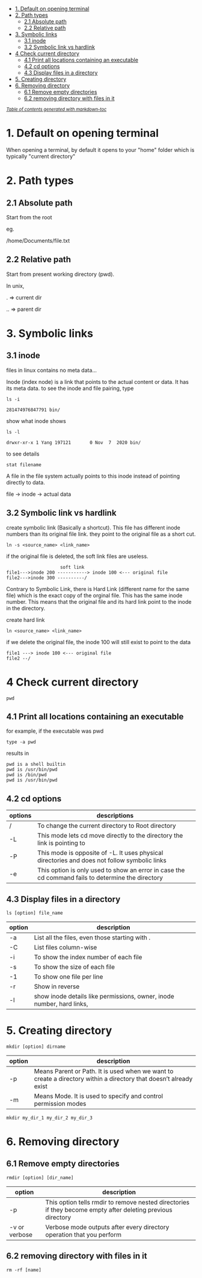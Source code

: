 - [1. Default on opening terminal](#1-default-on-opening-terminal)
- [2. Path types](#2-path-types)
  - [2.1 Absolute path](#21-absolute-path)
  - [2.2 Relative path](#22-relative-path)
- [3. Symbolic links](#3-symbolic-links)
  - [3.1 inode](#31-inode)
  - [3.2 Symbolic link vs hardlink](#32-symbolic-link-vs-hardlink)
- [4 Check current directory](#4-check-current-directory)
  - [4.1 Print all locations containing an executable](#41-print-all-locations-containing-an-executable)
  - [4.2 cd options](#42-cd-options)
  - [4.3 Display files in a directory](#43-display-files-in-a-directory)
- [5. Creating directory](#5-creating-directory)
- [6. Removing directory](#6-removing-directory)
  - [6.1 Remove empty directories](#61-remove-empty-directories)
  - [6.2 removing directory with files in it](#62-removing-directory-with-files-in-it)

<small><i><a href='http://ecotrust-canada.github.io/markdown-toc/'>Table of contents generated with markdown-toc</a></i></small>


# 1. Default on opening terminal
When opening a terminal, by default it opens to your "home" folder which is typically "current directory"

# 2. Path types
## 2.1 Absolute path
Start from the root

eg.

/home/Documents/file.txt

## 2.2 Relative path
Start from present working directory (pwd).

In unix,

. => current dir

.. => parent dir


# 3. Symbolic links
## 3.1 inode
files in linux contains no meta data...

Inode (index node) is a link that points to the actual content or data. It has its meta data. to see the inode and file pairing, type
```
ls -i

281474976847791 bin/
```
show what inode shows
```
ls -l

drwxr-xr-x 1 Yang 197121       0 Nov  7  2020 bin/
```
to see details
```
stat filename
```

A file in the file system actually points to this inode instead of pointing directly to data.

file -> inode -> actual data

## 3.2 Symbolic link vs hardlink


create symbolic link (Basically a shortcut). This file has different inode numbers than its original file link. they point to the original file as a short cut. 

```
ln -s <source_name> <link_name>
```
if the original file is deleted, the soft link files are useless.
```
                    soft link
file1--->inode 200 -----------> inode 100 <--- original file
file2--->inode 300 ----------/ 
```

Contrary to Symbolic Link, there is Hard Link (different name for the same file) which is the exact copy of the orginal file. This has the same inode number. This means that the original file and its hard link point to the inode in the directory. 

create hard link
```
ln <source_name> <link_name>
```
if we delete the original file, the inode 100 will still exist to point to the data
```
file1 ---> inode 100 <--- original file
file2 --/
```
# 4 Check current directory
```
pwd
```

## 4.1 Print all locations containing an executable
for example, if the executable was pwd
```
type -a pwd
``` 
results in
```
pwd is a shell builtin
pwd is /usr/bin/pwd
pwd is /bin/pwd
pwd is /usr/bin/pwd
```

## 4.2 cd options
|options|descriptions|
|--|--|
/	|To change the current directory to Root directory
-L	|This mode lets cd move directly to the directory the link is pointing to
-P	|This mode is opposite of -L. It uses physical directories and does not follow symbolic links
-e	|This option is only used to show an error in case the cd command fails to determine the directory

## 4.3 Display files in a directory
```
ls [option] file_name
```
|option|description|
|--|--|
-a	|List all the files, even those starting with .
-C	|List files column-wise
-i	|To show the index number of each file
-s	|To show the size of each file
-1	| To show one file per line
-r  | Show in reverse
-l  | show inode details like permissions, owner, inode number, hard links, 

# 5. Creating directory
```
mkdir [option] dirname
```
|option|description|
|-|-|
-p |	Means Parent or Path. It is used when we want to create a directory within a directory that doesn’t already exist
-m|	Means Mode. It is used to specify and control permission modes

```
mkdir my_dir_1 my_dir_2 my_dir_3
```

# 6. Removing directory
## 6.1 Remove empty directories
```
rmdir [option] [dir_name]
```
option|description
|--|--|
-p	|This option tells rmdir to remove nested directories if they become empty after deleting previous directory
-v or verbose	|Verbose mode outputs after every directory operation that you perform

## 6.2 removing directory with files in it
```
rm -rf [name]
```
